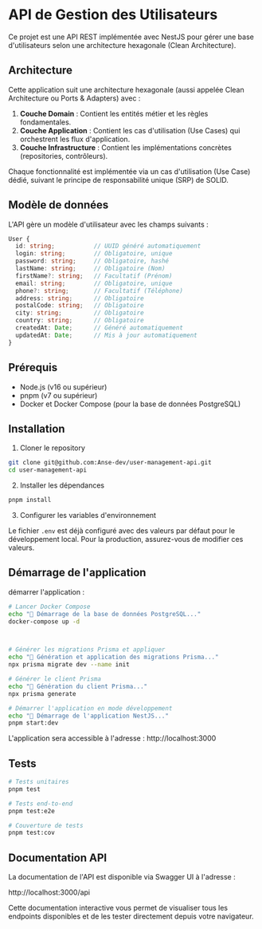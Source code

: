 # API de Gestion des Utilisateurs

Ce projet est une API REST implémentée avec NestJS pour gérer une base d'utilisateurs selon une architecture hexagonale (Clean Architecture).

## Architecture

Cette application suit une architecture hexagonale (aussi appelée Clean Architecture ou Ports & Adapters) avec :

1. **Couche Domain** : Contient les entités métier et les règles fondamentales.
2. **Couche Application** : Contient les cas d'utilisation (Use Cases) qui orchestrent les flux d'application.
3. **Couche Infrastructure** : Contient les implémentations concrètes (repositories, contrôleurs).

Chaque fonctionnalité est implémentée via un cas d'utilisation (Use Case) dédié, suivant le principe de responsabilité unique (SRP) de SOLID.

## Modèle de données

L'API gère un modèle d'utilisateur avec les champs suivants :

```typescript
User {
  id: string;           // UUID généré automatiquement
  login: string;        // Obligatoire, unique
  password: string;     // Obligatoire, hashé
  lastName: string;     // Obligatoire (Nom)
  firstName?: string;   // Facultatif (Prénom)
  email: string;        // Obligatoire, unique
  phone?: string;       // Facultatif (Téléphone)
  address: string;      // Obligatoire
  postalCode: string;   // Obligatoire
  city: string;         // Obligatoire
  country: string;      // Obligatoire
  createdAt: Date;      // Généré automatiquement
  updatedAt: Date;      // Mis à jour automatiquement
}
```

## Prérequis

- Node.js (v16 ou supérieur)
- pnpm (v7 ou supérieur)
- Docker et Docker Compose (pour la base de données PostgreSQL)

## Installation

1. Cloner le repository

```bash
git clone git@github.com:Anse-dev/user-management-api.git
cd user-management-api
```

2. Installer les dépendances

```bash
pnpm install
```

3. Configurer les variables d'environnement

Le fichier `.env` est déjà configuré avec des valeurs par défaut pour le développement local. Pour la production, assurez-vous de modifier ces valeurs.

## Démarrage de l'application

démarrer l'application :

```bash
# Lancer Docker Compose
echo "🐳 Démarrage de la base de données PostgreSQL..."
docker-compose up -d



# Générer les migrations Prisma et appliquer
echo "🔄 Génération et application des migrations Prisma..."
npx prisma migrate dev --name init

# Générer le client Prisma
echo "🔧 Génération du client Prisma..."
npx prisma generate

# Démarrer l'application en mode développement
echo "🚀 Démarrage de l'application NestJS..."
pnpm start:dev
```

L'application sera accessible à l'adresse : http://localhost:3000

## Tests

```bash
# Tests unitaires
pnpm test

# Tests end-to-end
pnpm test:e2e

# Couverture de tests
pnpm test:cov
```

## Documentation API

La documentation de l'API est disponible via Swagger UI à l'adresse :

http://localhost:3000/api

Cette documentation interactive vous permet de visualiser tous les endpoints disponibles et de les tester directement depuis votre navigateur.

